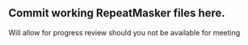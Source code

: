 Commit working RepeatMasker files here.
-----------------------------------------------------------------------
Will allow for progress review should you not be available for meeting
